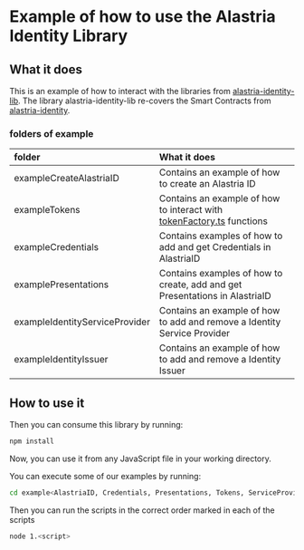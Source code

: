 # Example of how to use the Alastria Identity Library

## What it does

This is an example of how to interact with the libraries from [alastria-identity-lib](https://github.com/alastria/alastria-identity-lib). The library alastria-identity-lib re-covers the Smart Contracts from [alastria-identity](https://github.com/alastria/alastria-identity).

### folders of example

|**folder**|**What it does**|
|:--|:--|
|exampleCreateAlastriaID| Contains an example of how to create an Alastria ID
|exampleTokens| Contains an example of how to interact with [tokenFactory.ts](https://github.com/alastria/alastria-identity-lib/blob/develop/src/tokenFactory/tokensFactory.ts) functions|
|exampleCredentials| Contains examples of how to add and get Credentials in AlastriaID |
|examplePresentations| Contains examples of how to create, add and get Presentations in AlastriaID |
|exampleIdentityServiceProvider| Contains an example of how to add and remove a Identity Service Provider|
|exampleIdentityIssuer| Contains an example of how to add and remove a Identity Issuer|

## How to use it

Then you can consume this library by running:

```sh
npm install
```
Now, you can use it from any JavaScript file in your working directory.

You can execute some of our examples by running:

```sh
cd example<AlastriaID, Credentials, Presentations, Tokens, ServiceProvider>
```

Then you can run the scripts in the correct order marked in each of the scripts

```sh
node 1.<script>
```
